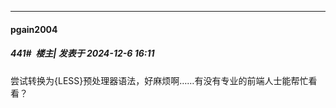 ﻿
*****

####  pgain2004  
##### 441#         楼主| 发表于 2024-12-6 16:11

尝试转换为{LESS}预处理器语法，好麻烦啊……有没有专业的前端人士能帮忙看看？

